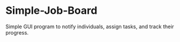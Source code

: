 # Simple-Job-Board
Simple GUI program to notify individuals, assign tasks, and track their progress.
